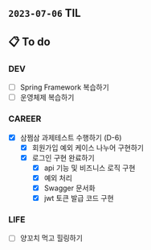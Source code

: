 ## `2023-07-06` TIL

## 📋 To do

### DEV

- [ ] Spring Framework 복습하기
- [ ] 운영체제 복습하기

### CAREER

- [x] 삼쩜삼 과제테스트 수행하기 (D-6)
  - [x] 회원가입 예외 케이스 나누어 구현하기 
  - [x] 로그인 구현 완료하기
    - [x] api 기능 및 비즈니스 로직 구현
    - [x] 예외 처리
    - [x] Swagger 문서화
    - [x] jwt 토큰 발급 코드 구현

### LIFE

- [ ] 양꼬치 먹고 힐링하기